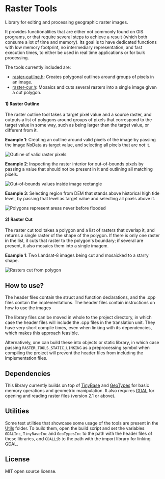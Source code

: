 # Raster Tools

Library for editing and processing geographic raster images.

It provides functionalities that are either not commonly found on GIS programs, or that require several steps to achieve a result (which both consume a lot of time and memory). Its goal is to have dedicated functions with low memory footprint, no intermediary representation, and fast execution times, to either be used in real time applications or for bulk processing.

The tools currently included are:

* [raster-outline.h](src/raster-outline.h): Creates polygonal outlines around groups of pixels in an image.
* [raster-cur.h](src/raster-cut.h): Mosaics and cuts several rasters into a single image given a cut polygon.

#### 1) Raster Outline
The raster outline tool takes a target pixel value and a source raster, and outputs a list of polygons around groups of pixels that correspond to the target value in some way, such as being larger than the target value, or different from it.

**Example 1**: Creating an outline around valid pixels of the image by passing the image NoData as target value, and selecting all pixels that are *not* it.

![Outline of valid raster pixels](https://github.com/robertofig/RasterTools/blob/master/docs/outline-1.png?raw=true)

**Example 2**: Inspecting the raster interior for out-of-bounds pixels by passing a value that should not be present in it and outlining all matching pixels.

![Out-of-bounds values inside image rectangle](https://github.com/robertofig/RasterTools/blob/master/docs/outline-2.png?raw=true)

**Example 3**: Selecting region from DEM that stands above historical high tide level, by passing that level as target value and selecting all pixels above it.

![Polygons represent areas never before flooded](https://github.com/robertofig/RasterTools/blob/master/docs/outline-3.png?raw=true)

#### 2) Raster Cut

The raster cut tool takes a polygon and a list of rasters that overlap it, and returns a single raster of the shape of the polygon. If there is only one raster in the list, it cuts that raster to the polygon's boundary; if several are present, it also mosaics them into a single imagem.

**Example 1**: Two Landsat-8 images being cut and mosaicked to a starry shape.

![Rasters cut from polygon](https://github.com/robertofig/RasterTools/blob/master/docs/cut-1.png?raw=true)

## How to use?

The header files contain the struct and function declarations, and the .cpp files contain the implementations. The header files contain instructions on how to use the images

The library files can be moved in whole to the project directory, in which case the header files will include the .cpp files in the translation unit. They have very short compile times, even when linking with its dependencies, which makes this approach feasible.

Alternatively, one can build these into objects or static library, in which case passing `RASTER_TOOLS_STATIC_LINKING` as a preprocessing symbol when compiling the project will prevent the header files from including the implementation files.

## Dependencies

This library currently builds on top of [TinyBase](https://github.com/robertofig/TinyBase) and [GeoTypes](https://github.com/robertofig/GeoTypes) for basic memory operations and geometric manipulation. It also requires [GDAL](https://github.com/OSGeo/gdal) for opening and reading raster files (version 2.1 or above).

## Utilities

Some test utilities that showcase some usage of the tools are present in the [Utils](https://github.com/robertofig/RasterTools/utils) folder. To build them, open the build script and set the variables `GDALInc`, `TinyBaseInc` and `GeoTypesInc` to the path with the header files of these libraries, and `GDALLib` to the path with the import library for linking GDAL.

## License

MIT open source license.